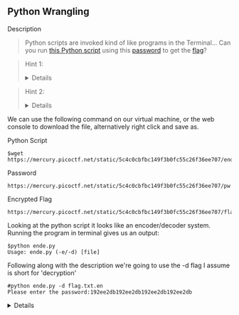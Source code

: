 Python Wrangling
----------------
Description

>Python scripts are invoked kind of like programs in the Terminal... Can you run [this Python script](https://mercury.picoctf.net/static/5c4c0cbfbc149f3b0fc55c26f36ee707/ende.py) using this [password](https://mercury.picoctf.net/static/5c4c0cbfbc149f3b0fc55c26f36ee707/pw.txt) to get the [flag](https://mercury.picoctf.net/static/5c4c0cbfbc149f3b0fc55c26f36ee707/flag.txt.en)?

>Hint 1:<details>Get the Python script accessible in your shell by entering the following command in the Terminal prompt: $ wget https://mercury.picoctf.net/static/5c4c0cbfbc149f3b0fc55c26f36ee707/ende.py</details>

>Hint 2:<details>$ man python</details>

We can use the following command on our virtual machine, or the web console to download the file, alternatively right click and save as.

Python Script 
```` Terminal
$wget https://mercury.picoctf.net/static/5c4c0cbfbc149f3b0fc55c26f36ee707/ende.py
````
Password
```` Terminal
https://mercury.picoctf.net/static/5c4c0cbfbc149f3b0fc55c26f36ee707/pw.txt
````
Encrypted Flag
```` Terminal
https://mercury.picoctf.net/static/5c4c0cbfbc149f3b0fc55c26f36ee707/flag.txt.en
````

Looking at the python script it looks like an encoder/decoder system. Running the program in terminal gives us an output:

```` Terminal
$python ende.py
Usage: ende.py (-e/-d) [file]
````

Following along with the description we're going to use the -d flag I assume is short for 'decryption'

```` Terminal
#python ende.py -d flag.txt.en
Please enter the password:192ee2db192ee2db192ee2db192ee2db
````

<details>picoCTF{4p0110_1n_7h3_h0us3_XXXXXXXX} where the X's should be a unique number, depending on the challenge.</details>
